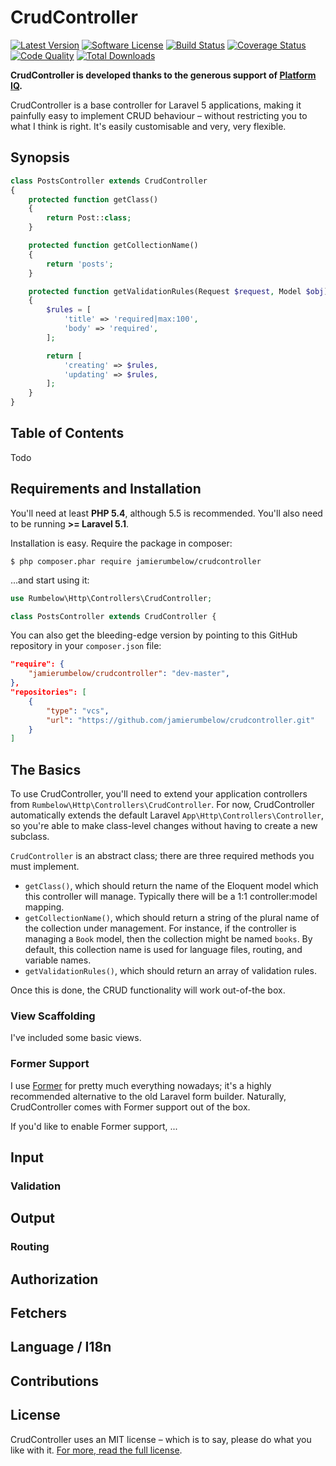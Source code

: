 # CrudController

[![Latest Version](https://img.shields.io/github/release/jamierumbelow/crudcontroller.svg)](https://github.com/jamierumbelow/crudcontroller/releases)
[![Software License](https://img.shields.io/badge/license-MIT-brightgreen.svg)](LICENSE.md)
[![Build Status](https://img.shields.io/scrutinizer/build/g/jamierumbelow/crudcontroller.svg)](https://scrutinizer-ci.com/g/jamierumbelow/crudcontroller/build-status/master)
[![Coverage Status](https://img.shields.io/scrutinizer/coverage/g/jamierumbelow/crudcontroller.svg)](https://scrutinizer-ci.com/g/jamierumbelow/crudcontroller/code-structure)
[![Code Quality](https://img.shields.io/scrutinizer/g/jamierumbelow/crudcontroller.svg)](https://scrutinizer-ci.com/g/jamierumbelow/crudcontroller/code-structure)
[![Total Downloads](https://img.shields.io/packagist/dt/jamierumbelow/crudcontroller.svg)](https://packagist.org/packages/jamierumbelow/crudcontroller)

**CrudController is developed thanks to the generous support of [Platform IQ](https://www.platformiq.com/).**

CrudController is a base controller for Laravel 5 applications, making it painfully easy to implement CRUD behaviour – without restricting you to what I think is right. It's easily customisable and very, very flexible.

## Synopsis

```php
class PostsController extends CrudController
{
    protected function getClass()
    {
        return Post::class;
    }

    protected function getCollectionName()
    {
        return 'posts';
    }

    protected function getValidationRules(Request $request, Model $obj)
    {
        $rules = [
            'title' => 'required|max:100',
            'body' => 'required',
        ];

        return [
            'creating' => $rules,
            'updating' => $rules,
        ];
    }
}
```

## Table of Contents

Todo

## Requirements and Installation

You'll need at least **PHP 5.4**, although 5.5 is recommended. You'll also need to be running **>= Laravel 5.1**.

Installation is easy. Require the package in composer:

    $ php composer.phar require jamierumbelow/crudcontroller

...and start using it:

```php
use Rumbelow\Http\Controllers\CrudController;

class PostsController extends CrudController {
```

You can also get the bleeding-edge version by pointing to this GitHub repository in your `composer.json` file:

```json
"require": {
    "jamierumbelow/crudcontroller": "dev-master",
},
"repositories": [
    {
        "type": "vcs",
        "url": "https://github.com/jamierumbelow/crudcontroller.git"
    }
]
```

## The Basics

To use CrudController, you'll need to extend your application controllers from `Rumbelow\Http\Controllers\CrudController`. For now, CrudController automatically extends the default Laravel `App\Http\Controllers\Controller`, so you're able to make class-level changes without having to create a new subclass.

`CrudController` is an abstract class; there are three required methods you must implement.

* `getClass()`, which should return the name of the Eloquent model which this controller will manage. Typically there will be a 1:1 controller:model mapping.
* `getCollectionName()`, which should return a string of the plural name of the collection under management. For instance, if the controller is managing a `Book` model, then the collection might be named `books`. By default, this collection name is used for language files, routing, and variable names.
* `getValidationRules()`, which should return an array of validation rules.

Once this is done, the CRUD functionality will work out-of-the box.

### View Scaffolding

I've included some basic views.

### Former Support

I use [Former](https://github.com/formers/former) for pretty much everything nowadays; it's a highly recommended alternative to the old Laravel form builder. Naturally, CrudController comes with Former support out of the box.

If you'd like to enable Former support, ...

## Input

### Validation

## Output

### Routing

## Authorization

## Fetchers

## Language / I18n

## Contributions

## License

CrudController uses an MIT license – which is to say, please do what you like with it. [For more, read the full license](LICENSE.md).
